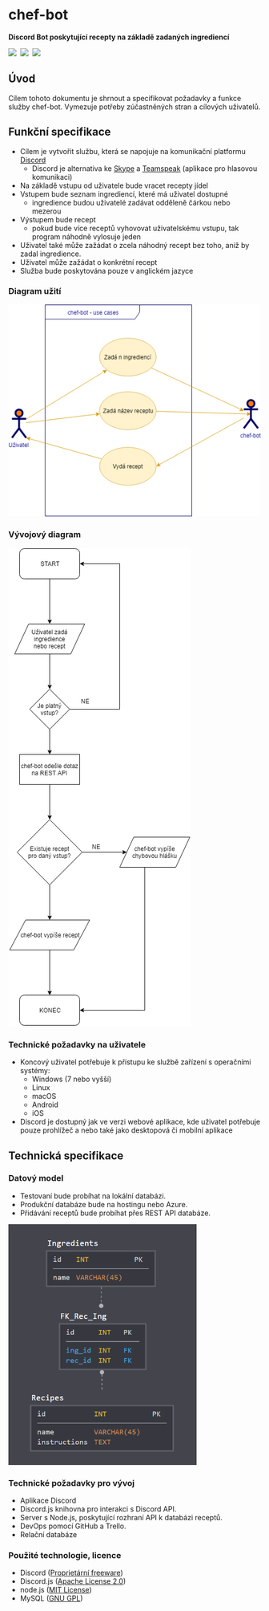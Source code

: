 # chef-bot
**Discord Bot poskytující recepty na základě zadaných ingrediencí**

<img src="https://discordapp.com/assets/e4923594e694a21542a489471ecffa50.svg"  height="70" /> 
<img src="https://upload.wikimedia.org/wikipedia/commons/d/d9/Node.js_logo.svg" height="70" /> 
<img src="https://discord.js.org/static/logo.svg" height="70" />

## Úvod
Cílem tohoto dokumentu je shrnout a specifikovat požadavky a funkce služby chef-bot. Vymezuje potřeby zúčastněných stran a cílových uživatelů.

## Funkční specifikace
* Cílem je vytvořit službu, která se napojuje na komunikační platformu [Discord](https://discordapp.com/)
    * Discord je alternativa ke [Skype](https://www.skype.com/) a [Teamspeak](https://www.teamspeak.com/) (aplikace pro hlasovou komunikaci)
* Na základě vstupu od uživatele bude vracet recepty jídel
* Vstupem bude seznam ingrediencí, které má uživatel dostupné
    * ingredience budou uživatelé zadávat odděleně čárkou nebo mezerou
* Výstupem bude recept
    * pokud bude více receptů vyhovovat uživatelskému vstupu, tak program náhodně vylosuje jeden
* Uživatel také může zažádat o zcela náhodný recept bez toho, aniž by zadal ingredience.
* Uživatel může zažádat o konkrétní recept
* Služba bude poskytována pouze v anglickém jazyce

### Diagram užití
![Diagram užití](use_case.png)
### Vývojový diagram
![Vývojový diagram](flowchart.png)

### Technické požadavky na uživatele
* Koncový uživatel potřebuje k přístupu ke službě zařízení s operačními systémy:
    * Windows (7 nebo vyšší)
    * Linux
    * macOS
    * Android
    * iOS
* Discord je dostupný jak ve verzi webové aplikace, kde uživatel potřebuje pouze prohlížeč a nebo také jako desktopová či mobilní aplikace

## Technická specifikace
### Datový model
* Testovaní bude probíhat na lokální databázi.
* Produkční databáze bude na hostingu nebo Azure.
* Přidávání receptů bude probíhat přes REST API databáze.

<img src="schema.png" alt="Schéma databáze" height="480" />

### Technické požadavky pro vývoj
* Aplikace Discord
* Discord.js knihovna pro interakci s Discord API.
* Server s Node.js, poskytující rozhraní API k databázi receptů.
* DevOps pomocí GitHub a Trello.
* Relační databáze

### Použité technologie, licence
* Discord ([Proprietární freeware](https://discordapp.com/licenses))
* Discord.js ([Apache License 2.0](https://www.apache.org/licenses/LICENSE-2.0))
* node.js ([MIT License](https://opensource.org/licenses/MIT))
* MySQL ([GNU GPL](https://www.gnu.org/licenses/gpl.html))
